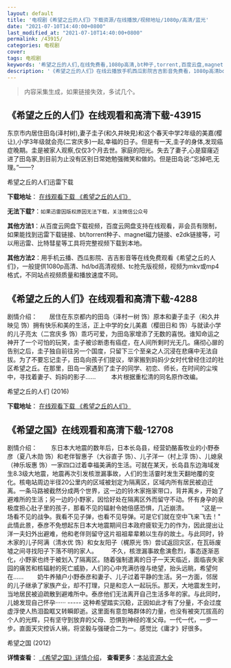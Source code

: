 ```yaml
---
layout: default
title: '电视剧《希望之丘的人们》下载资源/在线播放/视频地址/1080p/高清/蓝光'
date: "2021-07-10T14:40:00+0800"
last_modified_at: "2021-07-10T14:40:00+0800"
permalink: /43915/
categories: 电视剧
cover:
tags: 电视剧
keywords: '希望之丘的人们,在线免费看,1080p高清,bt种子,torrent,百度云盘,magnet,磁力链,迅雷下载资源'
description: '《希望之丘的人们》在线云播放手机西瓜影院吉吉影音免费看，1080p高清bd/hd未删减完整版和tc抢先枪版，mkv/mp4格式，附带bt/torrent种子、magnet/磁力链、百度云盘、网盘资源迅雷下载链接'
---
```


>内容采集生成，如果链接失效，多试几个。


## 《希望之丘的人们》在线观看和高清下载-43915

东京市内居住田岛(泽村树),妻子圭子(和久井映見)和这个春天中学2年级的美嘉(樱让),小学3年级就会亮(二宮庆多)一起,幸福的日子。但是有一天,圭子的身体,发现癌症晚期。圭是被家人观察,仅仅3个月去世。家庭的阳光。失去了妻子,心是窟窿迈进了田岛家,到目前为止没有区别日常她勉强微笑和做的。但是田岛说:“忘掉吧,无理。”——?


希望之丘的人们迅雷下载

**下载地址**： [在线观看下载 《希望之丘的人们》](https://www.993dy.com//vod-detail-id-8013.html) 


**无法下载?**：`如果迅雷因版权原因无法下载，关注微信公众号 `

**其他方法1**：从百度云网盘下载视频，百度云网盘支持在线观看，非会员有限制，如果能找到迅雷下载链接、bt/torrent种子、magnet磁力链接、e2dk链接等，可以用迅雷、比特彗星等工具将完整视频下载到本地。

**其他方法2**：用手机云播、西瓜影院、吉吉影音等在线免费观看《希望之丘的人们》，一般提供1080p高清、hd/bd高清视频、tc抢先版视频，视频为mkv或mp4格式，不同站点视频质量和播放速度不同。


## 《希望之丘的人们》在线观看和高清下载-4288

剧情介绍：　　居住在东京都内的田岛（泽村一树 饰）原本和妻子圭子（和久井映见 饰）拥有快乐和美的生活，正上中学的女儿美嘉（樱田日和 饰）与就读小学的儿子亮太（二宫庆多 饰）乖巧可爱，为田岛家增添了无数的喜悦。谁知命运之神开了一个可怕的玩笑，圭子被诊断患有癌症，在人间所剩时光无几。痛彻心扉的告别之后，圭子独自前往另一个国度，只留下三个至亲之人沉浸在悲痛中无法自拔。为了不要忘记圭子，田岛向孩子们提议，举家搬到妈妈少女时代曾经住过的社区希望之丘。在那里，田岛一家遇到了圭子的同学、初恋、师长，在时间的尘埃中，寻找着妻子、妈妈的影子……  　　本片根据重松清的同名原作改编。


希望之丘的人们 (2016)

**下载地址**： [在线观看下载 《希望之丘的人们》](https://www.btbtdy.me/btdy/dy6448.html) 


## 《希望之国》在线观看和高清下载-12708

剧情介绍： 　　东日本大地震的数年后，日本长岛县，经营奶酪畜牧业的小野泰彦（夏八木勋 饰）和老伴智惠子（大谷直子 饰）、儿子洋一（村上淳 饰）、儿媳泉（神乐坂惠 饰）一家四口过着幸福美满的生活。可就在某天，长岛县东边海域发生8.3级大地震，地震再次引发核泄漏事故，人们的生活霎时发生天翻地覆的变化。核电站周边半径20公里内的区域被划定为隔离区，区域内所有居民被迫迁离。一条马路被截然分成两个世界，这一边的铃木家拖家带口，背井离乡，开始了避难所的生活；另一边的小野家，因恰好处在隔离区外而留守不动。怀有身孕的泉极度担心肚子里的孩子，那看不见的辐射令她倍感恐惧，几近崩溃。 　　"这是一场看不见的战争。我看不见子弹，也看不见导弹。可是它们就在空中飞来飞去！" 此情此景，泰彦不免想起东日本大地震期间日本政府疲软无力的作为，因此提出让洋一夫妇外出避难，他和老伴则留守这片祖祖辈辈赖以生存的故土。与此同时，铃木家的儿子阿满（清水优 饰）和女友阳子（梶原光 饰）尝试返回灾区，在瓦砾废墟之间寻找阳子下落不明的家人。 　　不久，核泄漏事故愈演愈烈，事态逐渐恶化，小野家也终于被划入了隔离区。随着强制遣离的日子一天天临近，面临丧失家园的痛苦和核辐射的死亡威胁，人们的心中充满彷徨与绝望，抬头远眺，希望何在…… 　　奶牛养殖户小野泰彦和妻子、儿子过着平静的生活。另一方面，邻居的儿子继承了家族产业，却不打理，只是和恋人一起玩乐。那天，大地震发生时，当地居民被迫疏散到避难所中。泰彦他们无法离开自己生活多年的家。与此同时，儿媳发现自己怀孕······ ----- 这种希望踏实沉稳，正因如此才有了分量，不会过度虚浮使人热泪盈眶又转瞬即逝。这里面有意忽略群体的力量，也没有被突兀拔高的个人的光辉，只有坚守到放弃的父母、恐惧到神经的准父母。一代一代，一步一步。直面天灾控诉人祸，将坚毅与强硬合二为一。感觉比《庸才》好很多。


希望之国 (2012)

**详情查看**： [《希望之国》详情介绍](/movie/12708/)， **查看更多**：[本站资源大全](/movie/t/all/)


